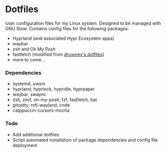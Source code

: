 # Dotfiles
User configuration files for my Linux system. Designed to be managed with GNU Stow. Contains config files for the following packages:

- Hyprland (and associated Hypr Ecosystem apps)
- waybar
- zsh and Oh My Posh
- fastfetch (modified from [druxorey's dotfiles](https://github.com/druxorey/dotfiles))
- more to come...

### Dependencies
- systemd, uwsm
- hyprland, hyprlock, hypridle, hyprpaper
- waybar, swaync
- zsh, zinit, oh-my-posh, fzf, fastfetch, bat
- ghostty, rofi-wayland, code
- catppuccin-cursors-mocha

### Todo
- Add additional dotfiles
- Script automated installation of package dependencies and config file deployment

